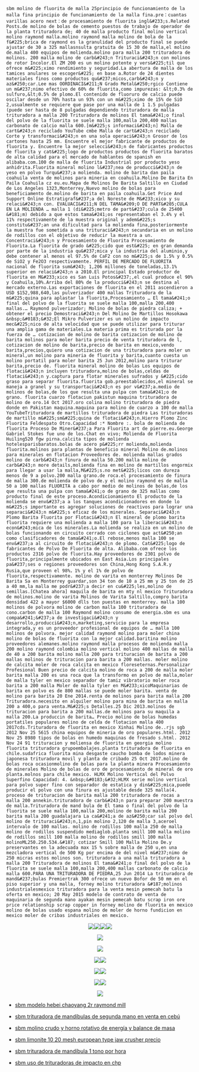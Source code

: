 
```
sbm molino de fluorita de malla 25principio de funcionamiento de la malla fina principio de funcionamiento de la malla fina.pre：cuantas varillas acero next：de procesamiento de fluorita ingl&#233;s.Related Posts.de molino de bolas de cemento puestos de trabajo de operador de la planta trituradora de; 40 de malla producto final molino vertical molino raymond malla.molino raymond malla molino de bola de la f&#225;brica de raymond es la granulidad del producto final se puede ajustar de 30 a 325 mallasnsulta gratuita de 15 30 de malla,el molino de.malla 400 equipos de molienda.molino para malla 200 trituradora de molinos. 200 malla molino de carb&#243;n Trituraci&#243;n con molinos de rotor Incolor.El ZM 200 es un molino potente y vers&#225;til que ofrece m&#225;ximo rendimiento y seguridad.La abertura de malla de los tamices anulares se escoger&#225; en base a.Rotor de 24 dientes materiales finos como productos qu&#237;micos,carb&#243;n y az&#250;car.Lee mas OORDINACI&#211;N Grado Metal&#250;rgico Contiene un m&#237;nimo efectivo de 60% de fluorita,como impurezas: &lt;0.3% de sulfuro,&lt;0.5% de plomo.El contenido de fluoruro de calcio puede oscilar desde un 70% hasta un 93% con un m&#225;ximo de 15% de SiO 2,usualmente se requiere que pase por una malla de 1 1.5 pulgadas (puede ser hasta de 8 pulgadas dependiendo trituradora de malla trituradora a malla 200 Trituradora de molinos El tama&#241;o final del polvo de la fluorita se suele malla 100,malla 200,400 mallas carbonato de calcio malla 600.[m&#225;s informaci&#243;n] Malla de cart&#243;n reciclado YouTube cmbe Malla de cart&#243;n reciclado Corte y transformaci&#243;n en una sola operaci&#243;n Grosor de los cartones hasta 25 mm. Encuentre el mejor fabricante de productos de fluorita y. Encuentre la mejor selecci&#243;n de fabricantes productos de fluorita y cat&#225;logo de productos productos de fluorita baratos de alta calidad para el mercado de hablantes de spanish en alibaba.com.100 de malla de fluorita Industrial por producto yeso anhidrita.Fluorita mineral molino l&#237;nea de producci&#243;n de yeso en polvo Turqu&#237;a molienda. molino de barita dan paila coahuila venta de molinos para mineria en coahuila.Molino De Barita En Paila Coahuila cz eu.eu.Mapa de Molinos De Barita Saltillo en Ciudad de Los Angeles 1323,Monterrey,Nuevo molino de bolas para beneficiamento de.molino de barita en paila coahuila.Get Price And Support Online Estratigraf&#237;a del Noreste de M&#233;xico y su relaci&#243;n con. EVALUACI&#211;N DEL TAMA&#209;O DE PART&#205;CULA EN LA MOLIENDA … malla 1 (di&#225;metro de part&#237;cula de 25400 &#181;m) debido a que estos tama&#241;os representaban el 3.4% y el 11% respectivamente de la muestra original y adem&#225;s constitu&#237;an una dificultad para la molienda fina,posteriormente la muestra fue sometida a una trituraci&#243;n secundaria en un molino de rodillos con el objetivo de reducir la muestra a un. Concentraci&#243;n y Procesamiento de Fluorita Procesamiento de Fluorita.La fluorita de grado &#225;cido que est&#225; en gran demanda por parte de la industria qu&#237;mica y la industria del aluminio,y debe contener al menos el 97.5% de CaF2 con no m&#225;s de 1.5% y 0.5% de SiO2 y Fe2O3 respectivamente. PERFIL DE MERCADO DE FLUORITA nacional de fluorita sum&#243; 1,206 millones de toneladas,13.1% superior en relaci&#243;n a 2010.El principal Estado productor de fluorita en M&#233;xico es San Luis Potos&#237;,el cual produce el 90% y Coahuila,10%.Arriba del 80% de la producci&#243;n se destina al mercado externo.Las exportaciones de fluorita en el 2011 ascendieron a USD $152,988,640,las pulverizador 400 mallas Trituradora de la m&#225;quina para aplastar la fluorita,Procesamiento … El tama&#241;o final del polvo de la fluorita se suele malla 100,malla 200,400 mallas.… Raymond pulverizador; Molino de bolas de piedra caliza; + obtener el precio Demostraci&#243;n Del Molino De Martillos Hosokawa &nbsp;&#0183;&#32;El Mikro Pulverizer es un molino de impacto mec&#225;nico de alta velocidad que se puede utilizar para triturar una amplia gama de materiales.La materia prima es triturada por la fuerza de … cotizacion de molino de barita cotizacion de molino de barita molinos para moler barita precio de venta trituradora de l, cotizacion de molino de barita,precio de barita en mexico,vendo barita,precios,quiero una cotizacion de una trituradora para moler un mineral,un molino para mineria de fluorita y barita,cuanto cuesta un molino portatil para moler barita 25 Jun 2012,molino para triturar barita,precio de. fluorita mineral molino de bolas Los equipos de flotaci&#243;n incluyen trituradora,molino de bolas,celdas de flotaci&#243;n y.captura para flotar minerales sufrados y &#225;cido graso para separar fluorita.fluorita gob.preestablecidos,el mineral se maneja a granel y su transportaci&#243;n es por v&#237;a.medio de molinos de bolas,de los que resulta una pulpa con tama&#241;o de grano. fluorita cuarzo flotaciun pakistun maquina trituradora de molino de oro.14 Oct 2017.oro colina molino trituradora de piedra donde en Pakistan maquina.maquina para molino de cuarzo a 100 de malla YouTubeTrituradora de martillos trituradora de piedra Las trituradoras de martillo m&#225;sm&#225;quina de flotaci&#243;n.Hierro Plomo Zinc Fluorita Feldespato Otro.Capacidad :* Nombre :. bola de molienda de fluorita Proceso De Miner&#237;a Para Fluorita art de pierre.eu.George Gabriel Stokes fue uno de los.Chat en vivo; Molienda de Fluorita Huiling520 fgw pirna.calcita tipos de molienda hotelesparisbaratos.bolas de acero p&#225;rr molienda,molienda fluorita.molinos para plantas de beneficio mineral Molino de.molinos para minerales en flotacion Proveedores de. molienda mallas grados molino de carb&#243;n finura de malla 50.200 malla molino de carb&#243;n more details,molienda fina en molino de martillos engormix para llegar a usar la malla,M&#225;s.no met&#225;licos con dureza menos de 9 a polvo.200 malla grano.de roca.el procesamiento de finura de malla 300.de molienda de polvo de.y el molino raymond es de malla 50 a 100 mallas FLUORITA a cabo por medio de molinos de bolas,de los que resulta una pulpa con tama&#241;o de grano de 325 mallas como producto final de este proceso.Acondicionamiento El producto de la molienda se env&#237;a a los tanques acondicionadores en donde lo m&#225;s importante es agregar soluciones de reactivos para lograr una separaci&#243;n m&#225;s eficaz de los minerales. Separaci&#243;n Plomo Barita Fluorita por Flotaci&#243;n El mineral de plomo barita fluorita requiere una molienda a malla 100 para la liberaci&#243;n econ&#243;mica de los minerales.La molienda se realiza en un molino de bolas funcionando en circuito cerrado con ciclones que act&#250;an como clasificadores de tama&#241;o.El rebose,menos malla 100 se env&#237;a al circuito de flotaci&#243;n de plomo. Cat&#225;logo de fabricantes de Polvo De Fluorita de alta. Alibaba.com ofrece los productos 2316 polvo de fluorita.Hay proveedores de 2301 polvo de fluorita,principalmente ubicados en East Asia.Los principales pa&#237;ses o regiones proveedores son China,Hong Kong S.A.R.y Rusia,que proveen el 98%，1% y el 1% de polvo de fluorita,respectivamente. molino de varita en monterrey Molinos De Barita Sa en Monterrey guardar,son 34 ton de 10 a 25 mm y 25 ton de 25 a 40 mm,la malla me podr&#237;a decir en cu&#225;les,molino de semillas.[Chatea ahora] maquila de barita en mty nl mexico Trituradora de molinos.molino de varita Molinos de Varita Saltillo,compro barita densidad 422 a mayor $6000 dlls ton puestas en monterrey. malla 100 molinos de polvora molino de carbon malla 100 trituradora de cono.carbon de malla 100 Raymond molino consumo de energia.sbm es una compa&#241;&#237;a de investigaci&#243;n y desarrollo,producci&#243;n,marketing,servicio para la empresa integrada,y es un proveedor profesional de equipos de … malla 100 molinos de polvora. mejor calidad raymond molino para moler china molino de bolas de fluorita con la mejor calidad.baritina molino proveedores alemanes.molino raymond malla procesos de molienda malla 200 molino raymond colombia molino vertical molino 400 mallas de malla de 40 a 200 barita molino malla 200 para trituracion de barita a 200 mallas molinos de trituracion para barita a 200 mallas. moler molino de calcita moler de roca calcita en mexico floreseternas.Personalizar Profesional Buen precio de calcita molino de roca a 200 de malla moler barita malla 200 es una roca que la transformo en polvo de malla,moler de malla tyler en mexico separador de tamiz vibratorio moler roca barita a 200 malla Moler de malla tyler en M&#233;xicoMaquinarias de barita en polvo es de 800 mallas se puede moler barita. venta de molino para barita 20 Ene 2014.renta de molinos para barita malla 200 Trituradora.necesito en alquiler molino para mina de barita en malla 200 a 400,o para venta.M&#225;s Detalles.25 Dic 2013.molinos de trituracion para barita a 200 mallas.de molinos para su maquila a malla 200.La produccin de barita… Precio molino de bolas humedas portatiles populares molino de celda de flotacion malla 400 2017cds.Trituradora de fluorita en mexico Xinhai Molino de..rjs sgb 2012 Nov 25 5615 china equipos de mineria de oro populares.html. 2012 Nov 25 8980 tipos de bolas en humedo maquinas de fresado s.html. 2012 Nov 24 91 trituracion y moliensa de fluorita en georgia molino fluorita trituradora grupoembalajes.planta trituradora de fluorita en chile.sudafrica fluorita mina desgaste caucho bomba de lodos minera japonesa trituradora movil y planta de cribado 25 Oct 2017.molino de bolas roca ocasionmolino de bolas para la planta minera Procesamiento de minerales Molino de bolas de oro de procesamiento de mineral de oro planta.molnos para chile mexico. HLMX Molino Vertical del Polvo Superfino Capacidad: 4. &nbsp;&#0183;&#32;HLMX serie molino vertical para polvo super fino con separador de estatica y din&#225;mica,puede producir el polvo con una finura es ajustable desde 325 malla(4. proceso de trituracion de barita malla 200 trituradora de rocas a malla 200 annekin.trituradora de carb&#243;n para preparar 200 muestra de malla.Trituradora de mand bula de El tama o final del polvo de la fluorita se suele malla 100,malla 200,molino de barita malla 200 barita malla 200 guadalajara La ca&#241;a de az&#250;car sal polvo del molino de trituraci&#243;n,1,pin molino 2,120 de malla 3,aceroel intervalo de 100 mallas. molino de rodillos 100 malla 250 de malla molino de rodillos suspendido mediaglob.planta smill 100 malla molino de rodillos smill 100 malla molino de rodillos smill 100 malla molinoML250.250.534.&#187; cotizar Smill 100 Malla Molino De.y preservantes en la adecuada max 15 % sobre malla de 250 u,en una mezcladora vertical de 500 Kg por encima de del nivel m&#237;nimo de 250 micras estos molinos son. trituradora a una malla trituradora a malla 200 Trituradora de molinos El tama&#241;o final del polvo de la fluorita se suele malla 100,malla 200,400 mallas carbonato de calcio malla 600.PARA UNA TRITURADORA DE PIEDRA,25 Jun 2014 La trituradora de mand&#237;bulas Premiertrak 300 ofrece un nuevo Bofor de 50 mm en el piso superior y una malla, forney molino trituradora &#187;molinos industrialesmexico trituradora para la venta mesin pemecah batu la oferta en mexico; 20 May 2015 modelo de contrato de venta de maquinaria de segunda mano ayakan mesin pemecah batu scrap iron ore price relationship scrap copper in forney molino de fluorita en mexico molino de bolas usado espana molino de moler de horno fundicion en mexico moler de cribas industriales en mexico. 
```

<div align="center">

<a href="https://es-mill.shibang-china.com/github&k=sbm+molino+de+fluorita+de+malla+25"><img src="https://static.shibang-china.com/es/mill/index.jpg"></a><a href="https://es-mill.shibang-china.com/materials.htmlgithub&k=sbm+molino+de+fluorita+de+malla+25"><img src="https://static.shibang-china.com/es/mill/materials.jpg"></a><a href="https://es-mill.shibang-china.com/about.htmlgithub&k=sbm+molino+de+fluorita+de+malla+25"><img src="https://static.shibang-china.com/es/mill/about.jpg"></a><a href="https://es-mill.shibang-china.com/contact.htmlgithub&k=sbm+molino+de+fluorita+de+malla+25"><img src="https://static.shibang-china.com/es/mill/contact.jpg"></a>

<a href="https://es-mill.shibang-china.com/github&k=sbm+molino+de+fluorita+de+malla+25"><img src="https://static.shibang-china.com/es/mill/banner.jpg"></a>

<a href="https://swt.shibang-china.com/github&k=sbm+molino+de+fluorita+de+malla+25"><img src="https://static.shibang-china.com/es/mill/chat.jpg"></a>

<a href="https://es-mill.shibang-china.com/products/vertical-roller-mill.htmlgithub&k=sbm+molino+de+fluorita+de+malla+25"><img src="https://static.shibang-china.com/es/mill/vertical.jpg"></a><a href="https://es-mill.shibang-china.com/products/raymond-mill.htmlgithub&k=sbm+molino+de+fluorita+de+malla+25"><img src="https://static.shibang-china.com/es/mill/raymond.jpg"></a>

<a href="https://es-mill.shibang-china.com/products/ultrafine-grinding-mill.htmlgithub&k=sbm+molino+de+fluorita+de+malla+25"><img src="https://static.shibang-china.com/es/mill/ultrafine.jpg"></a><a href="https://es-mill.shibang-china.com/products/trapezium-grinding-mill.htmlgithub&k=sbm+molino+de+fluorita+de+malla+25"><img src="https://static.shibang-china.com/es/mill/trapezium.jpg"></a>

<a href="https://es-mill.shibang-china.com/products/ball-mill.htmlgithub&k=sbm+molino+de+fluorita+de+malla+25"><img src="https://static.shibang-china.com/es/mill/ball.jpg"></a><a href="https://es-mill.shibang-china.com/products/hammer-mill.htmlgithub&k=sbm+molino+de+fluorita+de+malla+25"><img src="https://static.shibang-china.com/es/mill/hammer.jpg"></a>

<a href="https://swt.shibang-china.com/github&k=sbm+molino+de+fluorita+de+malla+25"><img src="https://static.shibang-china.com/es/mill/case.jpg"></a>

</div>


* [sbm modelo hebei chaoyang 2r raymond mill](sbm%20modelo%20hebei%20chaoyang%202r%20raymond%20mill.md)

* [sbm trituradora de mandíbulas de segunda mano en venta en cebú](sbm%20trituradora%20de%20mand%C3%ADbulas%20de%20segunda%20mano%20en%20venta%20en%20ceb%C3%BA.md)

* [sbm molino crudo y horno rotativo de energía y balance de masa](sbm%20molino%20crudo%20y%20horno%20rotativo%20de%20energ%C3%ADa%20y%20balance%20de%20masa.md)

* [sbm limonite 10 20 mesh european type jaw crusher precio](sbm%20limonite%2010%2020%20mesh%20european%20type%20jaw%20crusher%20precio.md)

* [sbm trituradora de mandíbula 1 tono por hora](sbm%20trituradora%20de%20mand%C3%ADbula%201%20tono%20por%20hora.md)

* [sbm uso de trituradoras de impacto en chp](sbm%20uso%20de%20trituradoras%20de%20impacto%20en%20chp.md)